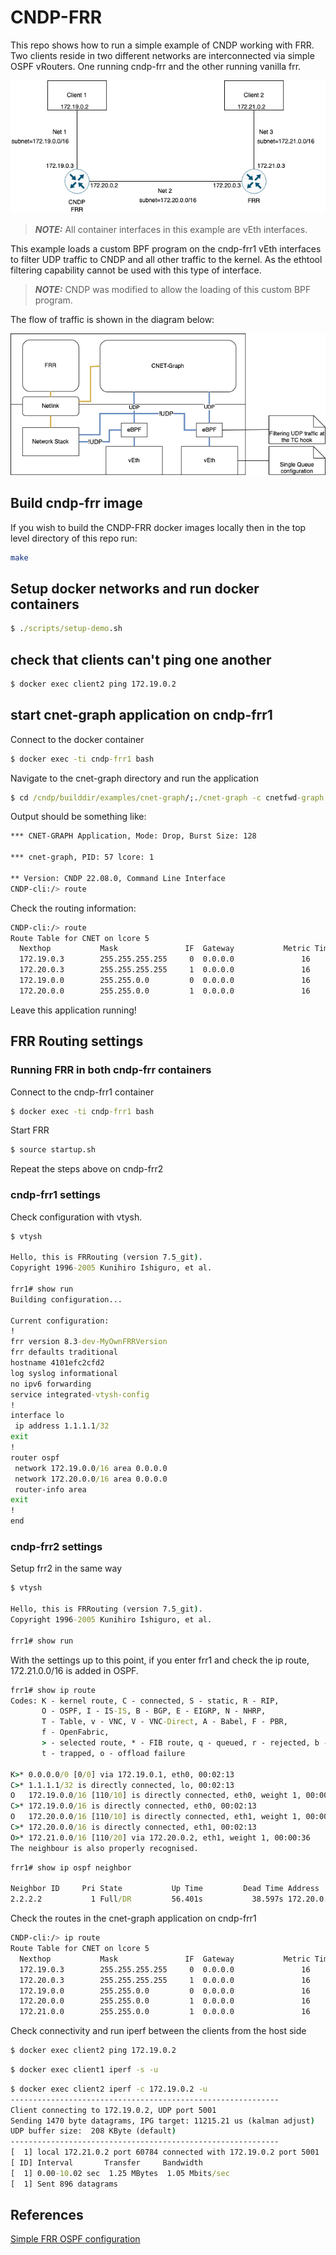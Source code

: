 # CNDP-FRR

This repo shows how to run a simple example of CNDP working with FRR. Two clients
reside in two different networks are interconnected via simple OSPF vRouters. One
running cndp-frr and the other running vanilla frr.

![CNDP FRR example](./images/cndp-frr-overview.png)

> **_NOTE:_** All container interfaces in this example are vEth interfaces.

This example loads a custom BPF program on the cndp-frr1 vEth interfaces
to filter UDP traffic to CNDP and all other traffic to the kernel. As the
ethtool filtering capability cannot be used with this type of interface.

> **_NOTE:_** CNDP was modified to allow the loading of this custom BPF program.

The flow of traffic is shown in the diagram below:

![CNDP FRR traffic flow](./images/cndp-frr-traffic-flow.png)

## Build cndp-frr image

If you wish to build the CNDP-FRR docker images locally then in the top level directory of this repo run:

```bash
make
```

## Setup docker networks and run docker containers

```cmd
$ ./scripts/setup-demo.sh
```

## check that clients can't ping one another

```cmd
$ docker exec client2 ping 172.19.0.2
```

## start cnet-graph application on cndp-frr1

Connect to the docker container

```cmd
$ docker exec -ti cndp-frr1 bash
```

Navigate to the cnet-graph directory and run the application

```cmd
$ cd /cndp/builddir/examples/cnet-graph/;./cnet-graph -c cnetfwd-graph.jsonc
```

Output should be something like:

```bash
*** CNET-GRAPH Application, Mode: Drop, Burst Size: 128

*** cnet-graph, PID: 57 lcore: 1

** Version: CNDP 22.08.0, Command Line Interface
CNDP-cli:/> route
```

Check the routing information:

```bash
CNDP-cli:/> route
Route Table for CNET on lcore 5
  Nexthop           Mask               IF  Gateway           Metric Timeout   Netdev
  172.19.0.3        255.255.255.255     0  0.0.0.0               16       0   eth0:0
  172.20.0.3        255.255.255.255     1  0.0.0.0               16       0   eth1:0
  172.19.0.0        255.255.0.0         0  0.0.0.0               16       0   eth0:0
  172.20.0.0        255.255.0.0         1  0.0.0.0               16       0   eth1:0
```

Leave this application running!

## FRR Routing settings

### Running FRR in both cndp-frr containers

Connect to the cndp-frr1 container

```cmd
$ docker exec -ti cndp-frr1 bash
```

Start FRR

```cmd
$ source startup.sh
```

Repeat the steps above on cndp-frr2

### cndp-frr1 settings

Check configuration with vtysh.

```cmd
$ vtysh

Hello, this is FRRouting (version 7.5_git).
Copyright 1996-2005 Kunihiro Ishiguro, et al.

frr1# show run
Building configuration...

Current configuration:
!
frr version 8.3-dev-MyOwnFRRVersion
frr defaults traditional
hostname 4101efc2cfd2
log syslog informational
no ipv6 forwarding
service integrated-vtysh-config
!
interface lo
 ip address 1.1.1.1/32
exit
!
router ospf
 network 172.19.0.0/16 area 0.0.0.0
 network 172.20.0.0/16 area 0.0.0.0
 router-info area
exit
!
end
```

### cndp-frr2 settings

Setup frr2 in the same way

```cmd
$ vtysh

Hello, this is FRRouting (version 7.5_git).
Copyright 1996-2005 Kunihiro Ishiguro, et al.

frr1# show run
```

With the settings up to this point, if you enter frr1 and check the ip route, 172.21.0.0/16 is added in OSPF.

```cmd
frr1# show ip route
Codes: K - kernel route, C - connected, S - static, R - RIP,
       O - OSPF, I - IS-IS, B - BGP, E - EIGRP, N - NHRP,
       T - Table, v - VNC, V - VNC-Direct, A - Babel, F - PBR,
       f - OpenFabric,
       > - selected route, * - FIB route, q - queued, r - rejected, b - backup
       t - trapped, o - offload failure

K>* 0.0.0.0/0 [0/0] via 172.19.0.1, eth0, 00:02:13
C>* 1.1.1.1/32 is directly connected, lo, 00:02:13
O   172.19.0.0/16 [110/10] is directly connected, eth0, weight 1, 00:00:47
C>* 172.19.0.0/16 is directly connected, eth0, 00:02:13
O   172.20.0.0/16 [110/10] is directly connected, eth1, weight 1, 00:00:42
C>* 172.20.0.0/16 is directly connected, eth1, 00:02:13
O>* 172.21.0.0/16 [110/20] via 172.20.0.2, eth1, weight 1, 00:00:36
The neighbour is also properly recognised.
```

```cmd
frr1# show ip ospf neighbor

Neighbor ID     Pri State           Up Time         Dead Time Address         Interface                        RXmtL RqstL DBsmL
2.2.2.2           1 Full/DR         56.401s           38.597s 172.20.0.2      eth1:172.20.0.3                      0     0     0
```

Check the routes in the cnet-graph application on cndp-frr1

```bash
CNDP-cli:/> ip route
Route Table for CNET on lcore 5
  Nexthop           Mask               IF  Gateway           Metric Timeout   Netdev
  172.19.0.3        255.255.255.255     0  0.0.0.0               16       0   eth0:0
  172.20.0.3        255.255.255.255     1  0.0.0.0               16       0   eth1:0
  172.19.0.0        255.255.0.0         0  0.0.0.0               16       0   eth0:0
  172.20.0.0        255.255.0.0         1  0.0.0.0               16       0   eth1:0
  172.21.0.0        255.255.0.0         1  0.0.0.0               16       0   eth1:0
```

Check connectivity and run iperf between the clients from the host side

```cmd
$ docker exec client2 ping 172.19.0.2
```

```cmd
$ docker exec client1 iperf -s -u
```

```cmd
$ docker exec client2 iperf -c 172.19.0.2 -u
------------------------------------------------------------
Client connecting to 172.19.0.2, UDP port 5001
Sending 1470 byte datagrams, IPG target: 11215.21 us (kalman adjust)
UDP buffer size:  208 KByte (default)
------------------------------------------------------------
[  1] local 172.21.0.2 port 60784 connected with 172.19.0.2 port 5001
[ ID] Interval       Transfer     Bandwidth
[  1] 0.00-10.02 sec  1.25 MBytes  1.05 Mbits/sec
[  1] Sent 896 datagrams
```

## References

[Simple FRR OSPF configuration](https://linuxtut.com/en/648e225d06085a0e2530/)
